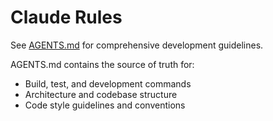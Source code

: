 # Claude Rules

See [AGENTS.md](./AGENTS.md) for comprehensive development guidelines.

AGENTS.md contains the source of truth for:
- Build, test, and development commands
- Architecture and codebase structure
- Code style guidelines and conventions
